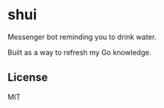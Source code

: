 # shui

Messenger bot reminding you to drink water.

Built as a way to refresh my Go knowledge.

## License

MIT
